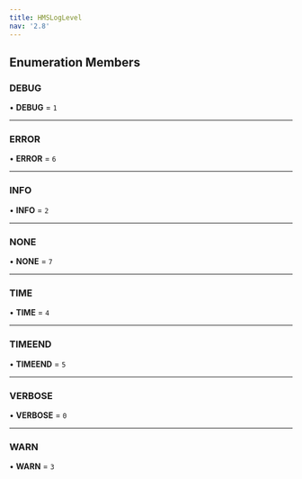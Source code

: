 ```yaml
---
title: HMSLogLevel
nav: '2.8'
---
```


## Enumeration Members

### DEBUG

• **DEBUG** = `1`

---

### ERROR

• **ERROR** = `6`

---

### INFO

• **INFO** = `2`

---

### NONE

• **NONE** = `7`

---

### TIME

• **TIME** = `4`

---

### TIMEEND

• **TIMEEND** = `5`

---

### VERBOSE

• **VERBOSE** = `0`

---

### WARN

• **WARN** = `3`
